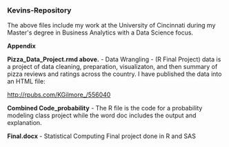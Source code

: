 ### Kevins-Repository

The above files include my work at the University of Cincinnati during my Master's degree in Business Analytics with a Data Science focus. 

**Appendix**

**Pizza_Data_Project.rmd above.** - Data Wrangling - (R Final Project) data is a project of data cleaning, preparation, visualizaton, and then summary of pizza reviews and ratings across the country. I have published the data into an HTML file:

http://rpubs.com/KGilmore_/556040

**Combined Code_probability** - The R file is the code for a probability modeling class project while the word doc includes the output and explanation. 

**Final.docx** - Statistical Computing Final project done in R and SAS 

 
